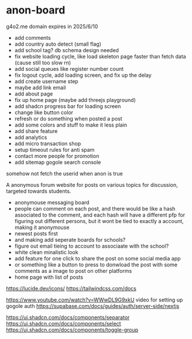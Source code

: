 # anon-board

g4o2.me domain expires in 2025/6/10

- add comments
- add country auto detect (small flag)
- add school tag? db schema design needed
- fix website loading cycle, like load skeleton page faster than fetch data
  (cause still too slow rn)
- add social queues like register number count
- fix logout cycle, add loading screen, and fix up the delay
- add create username step
- maybe add link email
- add about page
- fix up home page (maybe add threejs playground)
- add shadcn progress bar for loading screen
- change like button color
- refresh or do something when posted a post
- add some colors and stuff to make it less plain
- add share feature
- add analytics
- add micro transaction shop
- setup timeout rules for anti spam
- contact more people for promotion
- add sitemap gogole search console

somehow not fetch the userid when anon is true

A anonymous forum website for posts on various topics for discussion, targeted towards students.

- anonymouse messaging board
- people can comment on each post, and there would be like a hash associated to the comment, and each hash will
  have a different pfp for figuring out different persons, but it wont be tied to exactly a account, making it anonymouse
- newest posts first
- and making add seperate boards for schools?
- figure out email tieing to account to associaate with the school?
- white clean minalistic look
- add feature for one click to share the post on some social media app
- or something like a button to press to donwload the post with some comments as a image to post on other platforms
- home page with list of posts

https://lucide.dev/icons/
https://tailwindcss.com/docs

https://www.youtube.com/watch?v=WWwDL9G9xkU
video for setting up gogole auth
https://supabase.com/docs/guides/auth/server-side/nextjs

https://ui.shadcn.com/docs/components/separator
https://ui.shadcn.com/docs/components/select
https://ui.shadcn.com/docs/components/toggle-group
